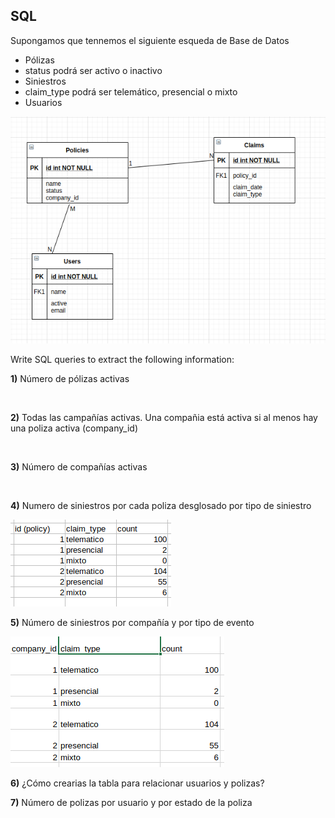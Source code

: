 ## SQL

Supongamos que tennemos el siguiente esqueda de Base de Datos

* Pólizas
* status podrá ser activo o inactivo
* Siniestros
* claim_type podrá ser telemático, presencial o mixto
* Usuarios

<img src="E-R test.png" />

Write SQL queries to extract the following information:

**1)** Número de pólizas activas

<br/>


**2)** Todas las campañías activas. Una compañia está activa si al menos hay una poliza activa (company_id)

<br/>

**3)** Número de compañías activas

<br/>

**4)** Numero de siniestros por cada poliza desglosado por tipo de siniestro

<img src="Q4.png" />

<br/>

**5)** Número de siniestros por compañía y por tipo de evento

<img src="Q5.png" />

<br/>

**6)** ¿Cómo crearias la tabla para relacionar usuarios y polizas?

**7)** Número de polizas por usuario y por estado de la poliza
